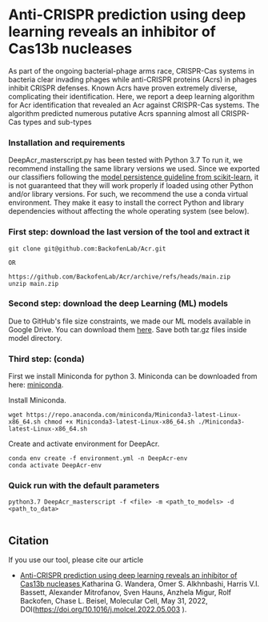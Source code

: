 # Anti-CRISPR prediction using deep learning reveals an inhibitor of Cas13b nucleases

As part of the ongoing bacterial-phage arms race, CRISPR-Cas systems in bacteria clear invading phages while anti-CRISPR proteins (Acrs) in phages inhibit CRISPR defenses. Known Acrs have proven extremely diverse, complicating their identification. Here, we report a deep learning algorithm for Acr identification that revealed an Acr against  CRISPR-Cas systems. The algorithm predicted numerous putative Acrs spanning almost all CRISPR-Cas types and sub-types

### Installation and requirements

DeepAcr_masterscript.py has been tested with Python 3.7 To run it, we recommend installing the same library versions we used. Since we exported our classifiers following the [model persistence guideline from scikit-learn](https://scikit-learn.org/stable/modules/model_persistence.html), it is not guaranteed that they will work properly if loaded using other Python and/or library versions. For such, we recommend the use a conda virtual environment. They make it easy to install the correct Python and library dependencies without affecting the whole operating system (see below).



### First step: download the last version of the tool and extract it


```
git clone git@github.com:BackofenLab/Acr.git

OR 

https://github.com/BackofenLab/Acr/archive/refs/heads/main.zip
unzip main.zip

```

### Second step: download the deep Learning (ML) models

Due to GitHub's file size constraints, we made our ML models available in Google Drive. You can download them  [here](https://drive.google.com/f). Save both tar.gz files inside model directory.


### Third step: (conda)

First we install Miniconda for python 3.
Miniconda can be downloaded from here: [miniconda](https://docs.conda.io/en/latest/miniconda.html).

Install Miniconda.

``
wget https://repo.anaconda.com/miniconda/Miniconda3-latest-Linux-x86_64.sh
chmod +x Miniconda3-latest-Linux-x86_64.sh
./Miniconda3-latest-Linux-x86_64.sh
``

Create and activate environment for DeepAcr.

```
conda env create -f environment.yml -n DeepAcr-env
conda activate DeepAcr-env
```
### Quick run with the default parameters

```
python3.7 DeepAcr_masterscript -f <file> -m <path_to_models> -d <path_to_data>
 

```
## Citation
If you use our tool, please cite our article
- [Anti-CRISPR prediction using deep learning reveals an inhibitor of Cas13b nucleases ](https://www.cell.com/molecular-cell/fulltext/S1097-2765(22)00437-3)
  Katharina G. Wandera, Omer S. Alkhnbashi, Harris V.I. Bassett, Alexander Mitrofanov, Sven Hauns, Anzhela Migur, Rolf Backofen, Chase L. Beisel, 
  Molecular Cell, May 31, 2022, DOI(https://doi.org/10.1016/j.molcel.2022.05.003 ).
